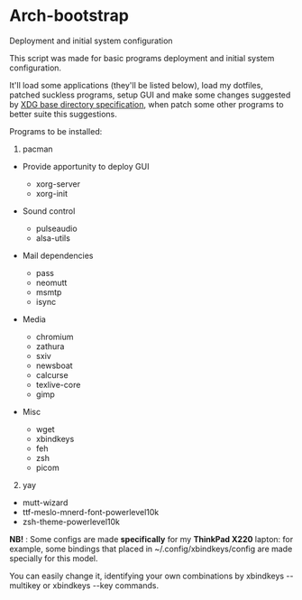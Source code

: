 # Arch-bootstrap
Deployment and initial system configuration

This script was made for basic programs deployment and initial system configuration.

It'll load some applications (they'll be listed below), load my dotfiles, patched suckless programs, setup GUI and make some changes suggested by [XDG base directory specification](https://specifications.freedesktop.org/basedir-spec/basedir-spec-latest.html), when patch some other programs to better suite this suggestions.

Programs to be installed:

1. pacman 
  - Provide apportunity to deploy GUI
    * xorg-server  
    * xorg-init 
  
  - Sound control
    * pulseaudio    
    * alsa-utils    
  
  - Mail dependencies  
    * pass    
    * neomutt 
    * msmtp   
    * isync
  
  - Media
    * chromium
    * zathura
    * sxiv
    * newsboat
    * calcurse
    * texlive-core
    * gimp
  
  - Misc
    * wget
    * xbindkeys
    * feh
    * zsh
    * picom

2. yay
  * mutt-wizard
  * ttf-meslo-mnerd-font-powerlevel10k
  * zsh-theme-powerlevel10k
  
__NB!__ : Some configs are made __specifically__ for my __ThinkPad X220__ lapton:
for example, some bindings that placed in ~/.config/xbindkeys/config are made specially for this model.

You can easily change it, identifying your own combinations by xbindkeys --multikey or xbindkeys --key commands.
